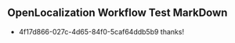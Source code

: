 ## OpenLocalization Workflow Test MarkDown
* 4f17d866-027c-4d65-84f0-5caf64ddb5b9 thanks!

<!--HONumber=Sep16_HO1-->


